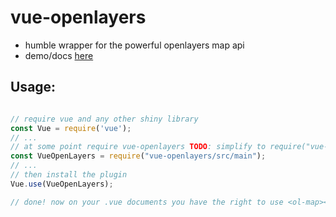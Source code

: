 # vue-openlayers
- humble wrapper for the powerful openlayers map api
- demo/docs [here](https://sombriks.github.io/vue-openlayers)

## Usage:

```javascript

// require vue and any other shiny library
const Vue = require('vue');
// ...
// at some point require vue-openlayers TODO: simplify to require("vue-openlayers") 
const VueOpenLayers = require("vue-openlayers/src/main");
// ...
// then install the plugin
Vue.use(VueOpenLayers);

// done! now on your .vue documents you have the right to use <ol-map></ol-map> and <ol-marker></olmarker>
```
